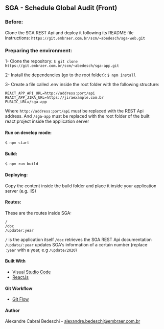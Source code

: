 ## SGA - Schedule Global Audit (Front)

### Before:

Clone the SGA REST Api and deploy it following its README file instructions:
`https://git.embraer.com.br/scm/~abedesch/sga-web.git`

### Preparing the environment:

1- Clone the repository: `$ git clone https://git.embraer.com.br/scm/~abedesch/sga-app.git`

2- Install the dependencies (go to the root folder): `$ npm install`

3- Create a file called .env inside the root folder with the following structure:

```env
REACT_APP_API_URL=http://address:port/api
REACT_APP_JIRA_URL=https://jiraexample.com.br
PUBLIC_URL=/sga-app
```
Where `http://address:port/api` must be replaced with the REST Api address.
And `/sga-app` must be replaced with the root folder of the built react project inside the application server

#### Run on develop mode:

`$ npm start`

#### Build:

`$ npm run build`

#### Deploying:

Copy the content inside the build folder and place it inside your application server (e.g. IIS)

#### Routes:

These are the routes inside SGA:

```
/
/doc
/update/:year
```

`/` is the application itself
`/doc` retrieves the SGA REST Api documentation
`/update/:year` updates SGA's information of a certain number (replace `:year` with a year, e.g `/update/2020`)

#### Built With

* [Visual Studio Code](https://code.visualstudio.com/)
* [ReactJs](https://pt-br.reactjs.org/)

#### Git Workflow
* [Git Flow](https://danielkummer.github.io/git-flow-cheatsheet/)

#### Author

Alexandre Cabral Bedeschi - alexandre.bedeschi@embraer.com.br